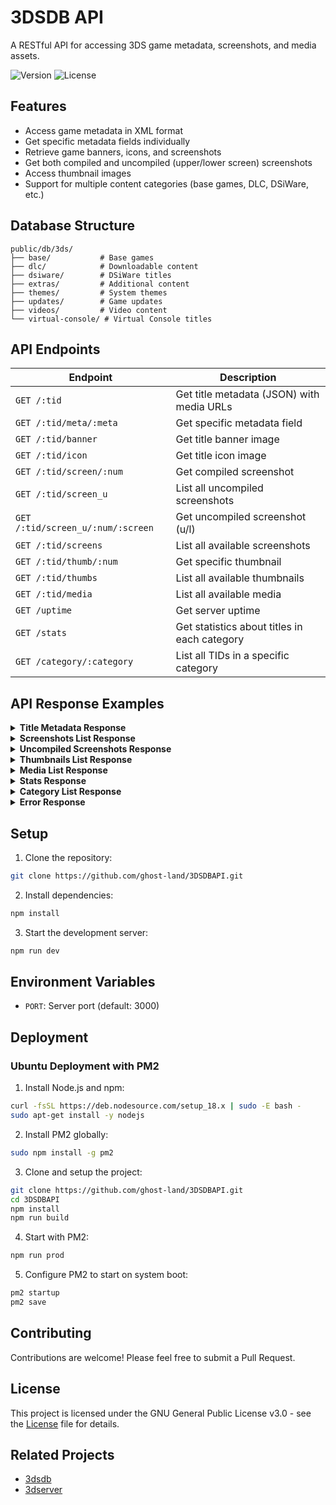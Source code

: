 # 3DSDB API

A RESTful API for accessing 3DS game metadata, screenshots, and media assets.   

![Version](https://img.shields.io/badge/version-1.0.2-brightgreen.svg)
![License](https://img.shields.io/badge/license-GPL--3.0-blue.svg)

## Features

- Access game metadata in XML format
- Get specific metadata fields individually
- Retrieve game banners, icons, and screenshots
- Get both compiled and uncompiled (upper/lower screen) screenshots
- Access thumbnail images
- Support for multiple content categories (base games, DLC, DSiWare, etc.)

## Database Structure

```
public/db/3ds/
├── base/           # Base games
├── dlc/            # Downloadable content
├── dsiware/        # DSiWare titles
├── extras/         # Additional content
├── themes/         # System themes
├── updates/        # Game updates
├── videos/         # Video content
└── virtual-console/ # Virtual Console titles
```

## API Endpoints

| Endpoint | Description |
|----------|-------------|
| `GET /:tid` | Get title metadata (JSON) with media URLs |
| `GET /:tid/meta/:meta` | Get specific metadata field |
| `GET /:tid/banner` | Get title banner image |
| `GET /:tid/icon` | Get title icon image |
| `GET /:tid/screen/:num` | Get compiled screenshot |
| `GET /:tid/screen_u` | List all uncompiled screenshots |
| `GET /:tid/screen_u/:num/:screen` | Get uncompiled screenshot (u/l) |
| `GET /:tid/screens` | List all available screenshots |
| `GET /:tid/thumb/:num` | Get specific thumbnail |
| `GET /:tid/thumbs` | List all available thumbnails |
| `GET /:tid/media` | List all available media |
| `GET /uptime` | Get server uptime |
| `GET /stats` | Get statistics about titles in each category |
| `GET /category/:category` | List all TIDs in a specific category |

## API Response Examples

<details>
<summary><strong>Title Metadata Response</strong></summary>

```json
{
  "tid": "0004000000163200",
  "name": "Fullblox™",
  "formal_name": "Fullblox™",
  "description": "Free to Start; Free to Discover!...",
  "release_date_on_eshop": "2015-05-14",
  "product_code": "CTR-N-KAAP",
  "platform_name": "Nintendo 3DS (Download)",
  "region": "Europe",
  "genres": ["Puzzle"],
  "features": [
    "Displays 3D Visuals",
    "Supports StreetPass",
    "Supports SpotPass",
    "Nintendo Network"
  ],
  "languages": [
    "English",
    "Spanish",
    "French",
    "German",
    "Italian"
  ],
  "rating_system": {
    "name": "PEGI",
    "age": "3"
  },
  "media": {
    "banner": "http://api.example.com/0004000000163200/banner",
    "icon": "http://api.example.com/0004000000163200/icon",
    "screenshots": {
      "compiled": [
        "http://api.example.com/0004000000163200/screen/1",
        "http://api.example.com/0004000000163200/screen/2"
      ],
      "uncompiled": {
        "upper": [
          "http://api.example.com/0004000000163200/screen_u/1/u",
          "http://api.example.com/0004000000163200/screen_u/2/u"
        ],
        "lower": [
          "http://api.example.com/0004000000163200/screen_u/1/l",
          "http://api.example.com/0004000000163200/screen_u/2/l"
        ]
      }
    },
    "thumbnails": [
      "http://api.example.com/0004000000163200/thumb/1",
      "http://api.example.com/0004000000163200/thumb/2"
    ]
  }
}
```
</details>

<details>
<summary><strong>Screenshots List Response</strong></summary>

```json
{
  "count": 2,
  "screenshots": [
    "http://api.example.com/0004000000163200/screen/1",
    "http://api.example.com/0004000000163200/screen/2"
  ]
}
```
</details>

<details>
<summary><strong>Uncompiled Screenshots Response</strong></summary>

```json
{
  "count": {
    "upper": 2,
    "lower": 2,
    "total": 4
  },
  "screenshots": {
    "upper": [
      {
        "number": 1,
        "url": "http://api.example.com/0004000000163200/screen_u/1/u"
      },
      {
        "number": 2,
        "url": "http://api.example.com/0004000000163200/screen_u/2/u"
      }
    ],
    "lower": [
      {
        "number": 1,
        "url": "http://api.example.com/0004000000163200/screen_u/1/l"
      },
      {
        "number": 2,
        "url": "http://api.example.com/0004000000163200/screen_u/2/l"
      }
    ]
  }
}
```
</details>

<details>
<summary><strong>Thumbnails List Response</strong></summary>

```json
{
  "count": 2,
  "thumbnails": [
    "http://api.example.com/0004000000163200/thumb/1",
    "http://api.example.com/0004000000163200/thumb/2"
  ]
}
```
</details>

<details>
<summary><strong>Media List Response</strong></summary>

```json
{
  "banner": "http://api.example.com/0004000000163200/banner",
  "icon": "http://api.example.com/0004000000163200/icon",
  "screenshots": {
    "compiled": [
      "http://api.example.com/0004000000163200/screen/1",
      "http://api.example.com/0004000000163200/screen/2"
    ],
    "uncompiled": {
      "upper": [
        "http://api.example.com/0004000000163200/screen_u/1/u",
        "http://api.example.com/0004000000163200/screen_u/2/u"
      ],
      "lower": [
        "http://api.example.com/0004000000163200/screen_u/1/l",
        "http://api.example.com/0004000000163200/screen_u/2/l"
      ]
    },
    "thumbnails": [
      "http://api.example.com/0004000000163200/thumb/1",
      "http://api.example.com/0004000000163200/thumb/2"
    ]
  }
}
```
</details>

<details>
<summary><strong>Stats Response</strong></summary>

```json
{
  "total": 1500,
  "categories": {
    "base": 800,
    "dlc": 200,
    "dsiware": 150,
    "extras": 100,
    "themes": 100,
    "updates": 50,
    "videos": 50,
    "virtual-console": 50
  }
}
```
</details>

<details>
<summary><strong>Category List Response</strong></summary>

```json
{
  "category": "base",
  "count": 800,
  "titles": [
    "0004000000163200",
    "0004000000163201",
    "0004000000163202"
  ]
}
```
</details>

<details>
<summary><strong>Error Response</strong></summary>

```json
{
  "error": {
    "code": "RESOURCE_NOT_FOUND",
    "status": 404,
    "message": "The requested resource was not found"
  },
  "details": {
    "tid": "0004000000163200",
    "requestedPath": "/0004000000163200/mediaaa",
    "suggestedPath": "Did you mean: /0004000000163200/media?",
    "possibleIssues": [
      "The TID might not exist in the database",
      "The requested resource might not be available for this title",
      "The file might have been moved or deleted",
      "The category might be invalid or empty"
    ]
  }
}
```
</details>

## Setup

1. Clone the repository:
```bash
git clone https://github.com/ghost-land/3DSDBAPI.git
```

2. Install dependencies:
```bash
npm install
```

3. Start the development server:
```bash
npm run dev
```

## Environment Variables

- `PORT`: Server port (default: 3000)

## Deployment

### Ubuntu Deployment with PM2

1. Install Node.js and npm:
```bash
curl -fsSL https://deb.nodesource.com/setup_18.x | sudo -E bash -
sudo apt-get install -y nodejs
```

2. Install PM2 globally:
```bash
sudo npm install -g pm2
```

3. Clone and setup the project:
```bash
git clone https://github.com/ghost-land/3DSDBAPI.git
cd 3DSDBAPI
npm install
npm run build
```

4. Start with PM2:
```bash
npm run prod
```

5. Configure PM2 to start on system boot:
```bash
pm2 startup
pm2 save
```

## Contributing

Contributions are welcome! Please feel free to submit a Pull Request.

## License

This project is licensed under the GNU General Public License v3.0 - see the [License](./LICENSE) file for details.

## Related Projects

- [3dsdb](https://github.com/ghost-land/3dsdb)
- [3dserver](https://github.com/ghost-land/3dserver)
